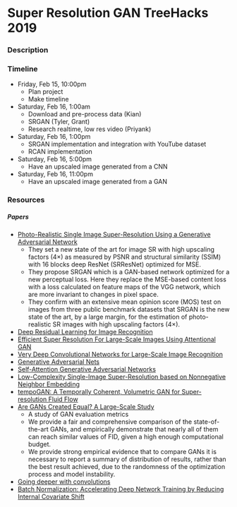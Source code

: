 # Super Resolution GAN TreeHacks 2019

### Description

### Timeline

- Friday, Feb 15, 10:00pm
  - Plan project
  - Make timeline
- Saturday, Feb 16, 1:00am
  - Download and pre-process data (Kian)
  - SRGAN (Tyler, Grant)
  - Research realtime, low res video (Priyank)
- Saturday, Feb 16, 1:00pm
  - SRGAN implementation and integration with YouTube dataset
  - RCAN implementation
- Saturday, Feb 16, 5:00pm
  - Have an upscaled image generated from a CNN
- Saturday, Feb 16, 11:00pm
  - Have an upscaled image generated from a GAN


### Resources

##### Papers
- [Photo-Realistic Single Image Super-Resolution Using a Generative Adversarial Network](https://arxiv.org/pdf/1609.04802.pdf)
  - They set a new state of the art for image SR with high upscaling factors (4×) as measured by PSNR and structural similarity (SSIM) with 16 blocks deep ResNet (SRResNet) optimized for MSE.
  - They propose SRGAN which is a GAN-based network optimized for a new perceptual loss. Here they replace the MSE-based content loss with a loss calculated on feature maps of the VGG network, which are more invariant to changes in pixel space.
  - They confirm with an extensive mean opinion score (MOS) test on images from three public benchmark datasets that SRGAN is the new state of the art, by a large margin, for the estimation of photo-realistic SR images with high upscaling factors (4×).
- [Deep Residual Learning for Image Recognition](https://arxiv.org/pdf/1512.03385.pdf)
- [Efficient Super Resolution For Large-Scale Images Using Attentional GAN](https://arxiv.org/pdf/1812.04821.pdf)
- [Very Deep Convolutional Networks for Large-Scale Image Recognition](https://arxiv.org/pdf/1409.1556.pdf)
- [Generative Adversarial Nets](https://arxiv.org/pdf/1406.2661.pdf)
- [Self-Attention Generative Adversarial Networks](https://arxiv.org/pdf/1805.08318.pdf)
- [Low-Complexity Single-Image Super-Resolution based on Nonnegative Neighbor Embedding](http://people.rennes.inria.fr/Aline.Roumy/publi/12bmvc_Bevilacqua_lowComplexitySR.pdf)
- [tempoGAN: A Temporally Coherent, Volumetric GAN for Super-resolution Fluid Flow](https://arxiv.org/pdf/1801.09710.pdf)
- [Are GANs Created Equal? A Large-Scale Study](https://arxiv.org/pdf/1711.10337.pdf)
  - A study of GAN evaluation metrics
  - We provide a fair and comprehensive comparison of the state-of-the-art GANs, and empirically demonstrate that nearly all of them can reach similar values of FID, given a high enough computational budget.
  - We provide strong empirical evidence that to compare GANs it is necessary to report a summary of distribution of results, rather than the best result achieved, due to the randomness of the optimization process and model instability.
- [Going deeper with convolutions](https://arxiv.org/pdf/1409.4842v1.pdf)
- [Batch Normalization: Accelerating Deep Network Training by Reducing Internal Covariate Shift](https://arxiv.org/pdf/1502.03167.pdf)
